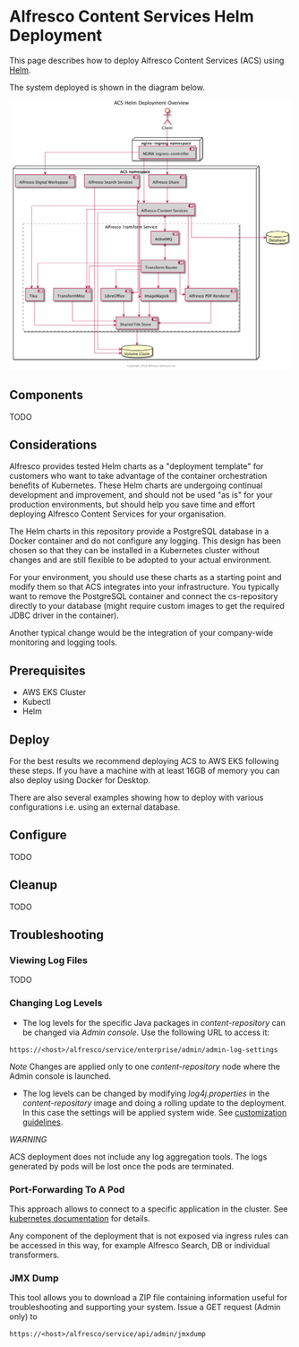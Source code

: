 # Alfresco Content Services Helm Deployment

This page describes how to deploy Alfresco Content Services (ACS) using [Helm](https://helm.sh).

The system deployed is shown in the diagram below.

![Helm Deployment Components](/docs/helm/diagrams/helm-components.png)

## Components

TODO

## Considerations

Alfresco provides tested Helm charts as a "deployment template" for customers who want to take advantage of the container orchestration benefits of Kubernetes. These Helm charts are undergoing continual development and improvement, and should not be used "as is" for your production environments, but should help you save time and effort deploying Alfresco Content Services for your organisation.

The Helm charts in this repository provide a PostgreSQL database in a Docker container and do not configure any logging. This design has been chosen so that they can be installed in a Kubernetes cluster without changes and are still flexible to be adopted to your actual environment. 

For your environment, you should use these charts as a starting point and modify them so that ACS integrates into your infrastructure. You typically want to remove the PostgreSQL container and connect the cs-repository directly to your database (might require custom images to get the required JDBC driver in the container).

Another typical change would be the integration of your company-wide monitoring and logging tools.

## Prerequisites

* AWS EKS Cluster
* Kubectl 
* Helm

## Deploy

For the best results we recommend deploying ACS to AWS EKS following these steps. If you have a machine with at least 16GB of memory you can also deploy using Docker for Desktop.

There are also several examples showing how to deploy with various configurations i.e. using an external database.

## Configure

TODO

## Cleanup

TODO

## Troubleshooting

### Viewing Log Files

TODO

### Changing Log Levels

* The log levels for the specific Java packages in _content-repository_ can be changed via _Admin console_. Use the following URL to access it:
```
https://<host>/alfresco/service/enterprise/admin/admin-log-settings
```
*Note* Changes are applied only to one _content-repository_ node where the Admin console is launched.

* The log levels can be changed by modifying _log4j.properties_ in the _content-repository_ image and doing a rolling update to the deployment. In this case the settings will be applied system wide. See [customization guidelines](customising-deployment.md#k8s-deployment-customization-guidelines).

*WARNING*
 
ACS deployment does not include any log aggregation tools. The logs generated by pods will be lost once the pods are terminated.

### Port-Forwarding To A Pod

This approach allows to connect to a specific application in the cluster.
See [kubernetes documentation](https://kubernetes.io/docs/tasks/access-application-cluster/port-forward-access-application-cluster) for details.

Any component of the deployment that is not exposed via ingress rules can be accessed in this way, for example Alfresco Search, DB or individual transformers.

### JMX Dump

This tool allows you to download a ZIP file containing information useful for troubleshooting and supporting your system. Issue a GET request (Admin only) to 
```
https://<host>/alfresco/service/api/admin/jmxdump
```